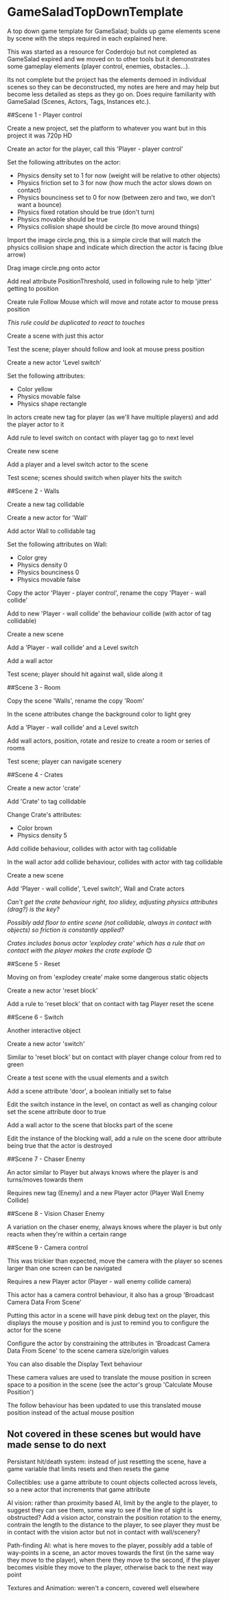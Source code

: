 # GameSaladTopDownTemplate
A top down game template for GameSalad; builds up game elements scene by scene with the steps required in each explained here.

This was started as a resource for Coderdojo but not completed as GameSalad expired and we moved on to other tools but it demonstrates some gameplay elements (player control, enemies, obstacles...).  

Its not complete but the project has the elements demoed in individual scenes so they can be deconstructed, my notes are here and may help but become less detailed as steps as they go on.  Does require familiarity with GameSalad (Scenes, Actors, Tags, Instances etc.).

##Scene 1 - Player control

Create a new project, set the platform to whatever you want but in this project it was 720p HD

Create an actor for the player, call this 'Player - player control'

Set the following attributes on the actor:
  * Physics density set to 1 for now (weight will be relative to other objects)
  * Physics friction set to 3 for now (how much the actor slows down on contact)
  * Physics bounciness set to 0 for now (between zero and two, we don't want a bounce)
  * Physics fixed rotation should be true (don't turn)
  * Physics movable should be true
  * Physics collision shape should be circle (to move around things)

Import the image circle.png, this is a simple circle that will match the physics collision shape and indicate which direction the actor is facing (blue arrow)

Drag image circle.png onto actor

Add real attribute PositionThreshold, used in following rule to help 'jitter' getting to position

Create rule Follow Mouse which will move and rotate actor to mouse press position

*This rule could be duplicated to react to touches*

Create a scene with just this actor

Test the scene; player should follow and look at mouse press position

Create a new actor 'Level switch'

Set the following attributes:
  * Color yellow
  * Physics movable false
  * Physics shape rectangle

In actors create new tag for player (as we'll have multiple players) and add the player actor to it

Add rule to level switch on contact with player tag go to next level

Create new scene

Add a player and a level switch actor to the scene

Test scene; scenes should switch when player hits the switch

##Scene 2 - Walls

Create a new tag collidable

Create a new actor for 'Wall'

Add actor Wall to collidable tag

Set the following attributes on Wall:
  * Color grey
  * Physics density 0
  * Physics bounciness 0
  * Physics movable false

Copy the actor 'Player - player control', rename the copy 'Player - wall collide'

Add to new 'Player - wall collide' the behaviour collide (with actor of tag collidable)

Create a new scene

Add a 'Player - wall collide' and a Level switch

Add a wall actor

Test scene; player should hit against wall, slide along it

##Scene 3 - Room

Copy the scene 'Walls', rename the copy 'Room'

In the scene attributes change the background color to light grey

Add a 'Player - wall collide' and a Level switch

Add wall actors, position, rotate and resize to create a room or series of rooms

Test scene; player can navigate scenery

##Scene 4 - Crates

Create a new actor 'crate'

Add 'Crate' to tag collidable

Change Crate's attributes:
  * Color brown
  * Physics density 5

Add collide behaviour, collides with actor with tag collidable

In the wall actor add collide behaviour, collides with actor with tag collidable

Create a new scene

Add 'Player - wall collide', 'Level switch', Wall and Crate actors

*Can't get the crate behaviour right, too slidey, adjusting physics attributes (drag?) is the key?*

*Possibly add floor to entire scene (not collidable, always in contact with objects) so friction is constantly applied?*

*Crates includes bonus actor 'explodey crate' which has a rule that on contact with the player makes the crate explode* 😊

##Scene 5 - Reset

Moving on from 'explodey create' make some dangerous static objects

Create a new actor 'reset block'

Add a rule to 'reset block' that on contact with tag Player reset the scene

##Scene 6 - Switch

Another interactive object

Create a new actor 'switch'

Similar to 'reset block' but on contact with player change colour from red to green

Create a test scene with the usual elements and a switch

Add a scene attribute 'door', a boolean initially set to false

Edit the switch instance in the level, on contact as well as changing colour set the scene attribute door to true

Add a wall actor to the scene that blocks part of the scene

Edit the instance of the blocking wall, add a rule on the scene door attribute being true that the actor is destroyed

##Scene 7 - Chaser Enemy

An actor similar to Player but always knows where the player is and turns/moves towards them

Requires new tag (Enemy) and a new Player actor (Player Wall Enemy Collide)

##Scene 8 - Vision Chaser Enemy

A variation on the chaser enemy, always knows where the player is but only reacts when they're within a certain range

##Scene 9 - Camera control

This was trickier than expected, move the camera with the player so scenes larger than one screen can be navigated

Requires a new Player actor (Player - wall enemy collide camera)

This actor has a camera control behaviour, it also has a group 'Broadcast Camera Data From Scene'

Putting this actor in a scene will have pink debug text on the player, this displays the mouse y position and is just to remind you to configure the actor for the scene

Configure the actor by constraining the attributes in 'Broadcast Camera Data From Scene' to the scene camera size/origin values

You can also disable the Display Text behaviour

These camera values are used to translate the mouse position in screen space to a position in the scene (see the actor's group 'Calculate Mouse Position')

The follow behaviour has been updated to use this translated mouse position instead of the actual mouse position

## Not covered in these scenes but would have made sense to do next
Persistant hit/death system: instead of just resetting the scene, have a game variable that limits resets and then resets the game

Collectibles: use a game attribute to count objects collected across levels, so a new actor that increments that game attribute

AI vision: rather than proximity based AI, limit by the angle to the player, to suggest they can see them, some way to see if the line of sight is obstructed?  Add a vision actor, constrain the position rotation to the enemy, contrain the length to the distance to the player, to see player they must be in contact with the vision actor but not in contact with wall/scenery?

Path-finding AI: what is here moves to the player, possibly add a table of way-points in a scene, an actor moves towards the first (in the same way they move to the player), when there they move to the second, if the player becomes visible they move to the player, otherwise back to the next way point

Textures and Animation: weren't a concern, covered well elsewhere

